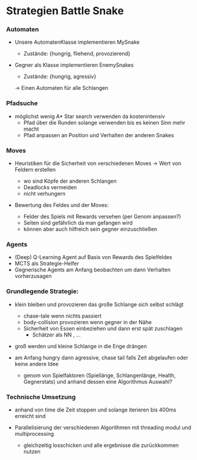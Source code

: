 # Strategien Battle Snake

### Automaten

- Unsere AutomatenKlasse implementieren MySnake
    - Zustände: {hungrig, fliehend, provozierend}
- Gegner als Klasse implementieren EnemySnakes
    - Zustände: {hungrig, agressiv}
    
    &rarr; Einen Automaten für alle Schlangen

### Pfadsuche
- möglichst wenig A* Star search verwenden da kostenintensiv
    - Pfad über die Runden solange verwenden bis es keinen Sinn mehr macht
    - Pfad anpassen an Position und Verhalten der anderen Snakes
### Moves    
- Heuristiken für die Sicherheit von verschiedenen Moves &rarr; Wert von Feldern erstellen
    - wo sind Köpfe der anderen Schlangen
    - Deadlocks vermeiden
    - nicht verhungern

- Bewertung des Feldes und der Moves:
    - Felder des Spiels mit Rewards versehen (per Genom anpassen?)
    - Seiten sind gefährlich da man gefangen wird
    - können aber auch hilfreich sein gegner einzuschließen

### Agents
- (Deep) Q-Learning Agent auf Basis von Rewards des Spielfeldes
- MCTS als Strategie-Helfer
- Gegnerische Agents am Anfang beobachten um dann Verhalten vorherzusagen

### Grundlegende Strategie:
- klein bleiben und provozieren das große Schlange sich selbst schlägt
    - chase-tale wenn nichts passiert
    - body-collision provozieren wenn gegner in der Nähe
    - Sicherheit von Essen einbeziehen und dann erst spät zuschlagen
        - Schätzer als NN , ...
        
- groß werden und kleine Schlange in die Enge drängen

- am Anfang hungry dann agressive, chase tail falls Zeit abgelaufen oder keine andere Idee
    - genom von Spielfaktoren (Spiellänge, Schlangenlänge, Health, Gegnerstats) und anhand dessen eine Algorithmus Auswahl?

### Technische Umsetzung
- anhand von time die Zeit stoppen und solange iterieren bis 400ms erreicht sind

- Parallelisierung der verschiedenen Algorithmen mit threading modul und multiprocessing
    - gleichzeitig losschicken und alle ergebnisse die zurückkommen nutzen